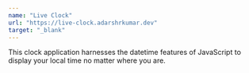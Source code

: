 ```yaml
---
name: "Live Clock"
url: "https://live-clock.adarshrkumar.dev"
target: "_blank"
---
```


This clock application harnesses the datetime features of JavaScript to display your local time no matter where you are.